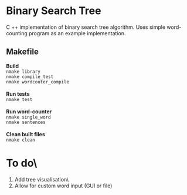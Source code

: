 # Binary Search Tree
C ++ implementation of binary search tree algorithm. Uses simple word-counting program as an example implementation. 
## Makefile
 **Build**\
`nmake library`\
`nmake compile_test`\
`nmake wordcouter_compile`\
\
**Run tests**\
`nmake test`\
\
**Run word-counter**\
`nmake single_word`\
`nmake sentences`\
\
**Clean built files**\
`nmake clean`

# To do\
1. Add tree visualisation\
2. Allow for custom word input (GUI or file)
